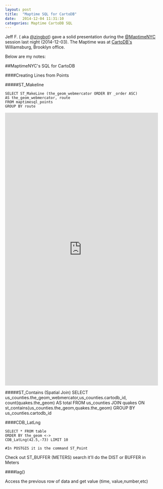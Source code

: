 ```yaml
---
layout: post
title:  "Maptime SQL for CartoDB"
date:   2014-12-04 11:31:10
categories: Maptime CartoDB SQL
---
```



Jeff F. ( aka [@zingbot](https://twitter.com/zingbot)) gave a solid presentation during the [@MaptimeNYC](http://www.meetup.com/Maptime-NYC/) session last night (2014-12-03). The Maptime was at [CartoDB's](http://cartodb.com/) Williamsburg, Brooklyn office. 

Below are my notes:

##MaptimeNYC's SQL for CartoDB

####Creating Lines from Points

#####ST_Makeline

	SELECT ST_MakeLine (the_geom_webmercator ORDER BY _order ASC)
	AS the_geom_webmercator, route
	FROM maptimesql_points
	GROUP BY route
	
<iframe width='100%' height='900' frameborder='0' src='https://dms2203.cartodb.com/tables/maptimesql_points/public/map' allowfullscreen webkitallowfullscreen mozallowfullscreen oallowfullscreen msallowfullscreen></iframe>
	
#####ST_Contains (Spatial Join)
	SELECT 
	us_counties.the_geom_webmercator,us_counties.cartodb_id, count(quakes.the_geom)
	AS total
	FROM us_counties JOIN quakes
	ON st_contains(us_counties.the_geom,quakes.the_geom)
	GROUP BY us_counties.cartodb_id
	
####CDB_LatLng

	SELECT * FROM table 
	ORDER BY the_geom <->
	CDB_LatLng(42.5,-73) LIMIT 10
	
	#In POSTGIS it is the command ST_Point	
	
Check out ST_BUFFER (METERS) search it'll do the DIST or BUFFER in Meters


####lag()

Access the previous row of data and get value (time, value,number,etc)